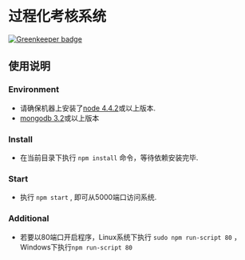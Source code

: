 # 过程化考核系统

[![Greenkeeper badge](https://badges.greenkeeper.io/halsn/cquiz.svg)](https://greenkeeper.io/)

## 使用说明

### Environment
* 请确保机器上安装了[node 4.4.2](https://nodejs.org/en/)或以上版本.
* [mongodb 3.2](https://www.mongodb.org/)或以上版本

### Install
* 在当前目录下执行 `npm install` 命令，等待依赖安装完毕.

### Start
* 执行 `npm start` , 即可从5000端口访问系统.

### Additional
* 若要以80端口开启程序，Linux系统下执行 `sudo npm run-script 80` ，Windows下执行`npm run-script 80`
